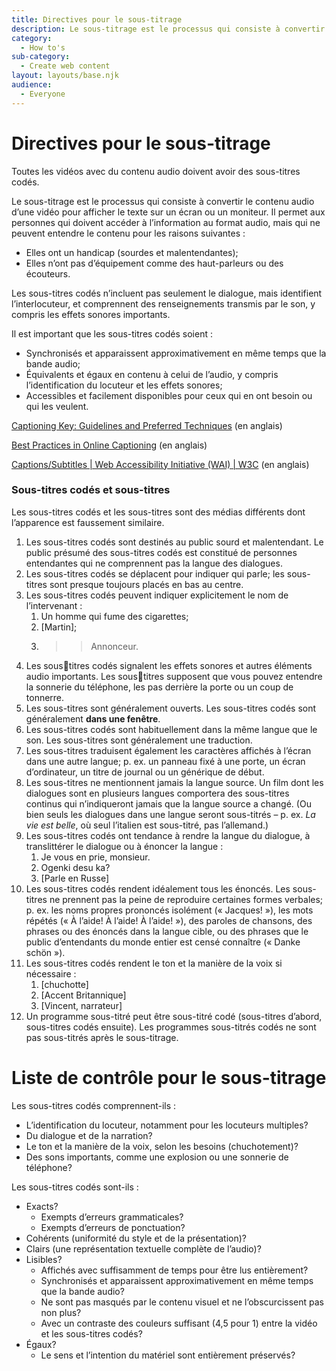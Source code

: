 ```yaml
---
title: Directives pour le sous-titrage
description: Le sous-titrage est le processus qui consiste à convertir le contenu audio d’une vidéo pour afficher le texte sur un écran ou un moniteur. 
category:
  - How to's
sub-category:
  - Create web content
layout: layouts/base.njk
audience:
  - Everyone
---
```


# Directives pour le sous-titrage
Toutes les vidéos avec du contenu audio doivent avoir des sous-titres codés.

Le sous-titrage est le processus qui consiste à convertir le contenu audio d’une vidéo pour afficher le texte sur un écran ou un moniteur. Il permet aux personnes qui doivent accéder à l’information au format audio, mais qui ne peuvent entendre le contenu pour les raisons suivantes :

- Elles ont un handicap (sourdes et malentendantes);
- Elles n’ont pas d’équipement comme des haut-parleurs ou des écouteurs.

Les sous-titres codés n’incluent pas seulement le dialogue, mais identifient l’interlocuteur, et comprennent des renseignements transmis par le son, y compris les effets sonores importants.

Il est important que les sous-titres codés soient :

- Synchronisés et apparaissent approximativement en même temps que la bande audio;
- Équivalents et égaux en contenu à celui de l’audio, y compris l’identification du locuteur et les effets sonores;
- Accessibles et facilement disponibles pour ceux qui en ont besoin ou qui les veulent.

[Captioning Key:](http://www.captioningkey.org/)[ Guidelines and Preferred Techniques](http://www.captioningkey.org/) (en anglais)

[Best Practices in Online Captioning](http://joeclark.org/access/captioning/bpoc/) (en anglais)

[Captions/Subtitles | Web Accessibility Initiative (WAI) | W3C](https://www.w3.org/WAI/media/av/captions/) (en anglais)

### **Sous-titres codés et sous-titres**
Les sous-titres codés et les sous-titres sont des médias différents dont l’apparence est faussement similaire.

1. Les sous-titres codés sont destinés au public sourd et malentendant. Le public présumé des sous-titres codés est constitué de personnes entendantes qui ne comprennent pas la langue des dialogues.
1. Les sous-titres codés se déplacent pour indiquer qui parle; les sous-titres sont presque toujours placés en bas au centre.
1. Les sous-titres codés peuvent indiquer explicitement le nom de l’intervenant :
   1. Un homme qui fume des cigarettes;
   1. [Martin];
   1. >> Annonceur.
1. Les soustitres codés signalent les effets sonores et autres éléments audio importants. Les soustitres supposent que vous pouvez entendre la sonnerie du téléphone, les pas derrière la porte ou un coup de tonnerre.
1. Les sous-titres sont généralement ouverts. Les sous-titres codés sont généralement **dans une fenêtre**.
1. Les sous-titres codés sont habituellement dans la même langue que le son. Les sous-titres sont généralement une traduction.
1. Les sous-titres traduisent également les caractères affichés à l’écran dans une autre langue; p. ex. un panneau fixé à une porte, un écran d’ordinateur, un titre de journal ou un générique de début.
1. Les sous-titres ne mentionnent jamais la langue source. Un film dont les dialogues sont en plusieurs langues comportera des sous-titres continus qui n’indiqueront jamais que la langue source a changé. (Ou bien seuls les dialogues dans une langue seront sous-titrés – p. ex. *La vie est belle*, où seul l’italien est sous-titré, pas l’allemand.)
1. Les sous-titres codés ont tendance à rendre la langue du dialogue, à translittérer le dialogue ou à énoncer la langue :
   1. Je vous en prie, monsieur.
   1. Ogenki desu ka?
   1. [Parle en Russe]
1. Les sous-titres codés rendent idéalement tous les énoncés. Les sous-titres ne prennent pas la peine de reproduire certaines formes verbales; p. ex. les noms propres prononcés isolément (« Jacques! »), les mots répétés (« À l’aide! À l’aide! À l’aide! »), des paroles de chansons, des phrases ou des énoncés dans la langue cible, ou des phrases que le public d’entendants du monde entier est censé connaître (« Danke schön »).
1. Les sous-titres codés rendent le ton et la manière de la voix si nécessaire :
   1. [chuchotte]
   1. [Accent Britannique]
   1. [Vincent, narrateur]
1. Un programme sous-titré peut être sous-titré codé (sous-titres d’abord, sous-titres codés ensuite). Les programmes sous-titrés codés ne sont pas sous-titrés après le sous-titrage.

# Liste de contrôle pour le sous-titrage
Les sous-titres codés comprennent-ils :

- L’identification du locuteur, notamment pour les locuteurs multiples?
- Du dialogue et de la narration?
- Le ton et la manière de la voix, selon les besoins (chuchotement)?
- Des sons importants, comme une explosion ou une sonnerie de téléphone?

Les sous-titres codés sont-ils :

- Exacts?
  - Exempts d’erreurs grammaticales?
  - Exempts d’erreurs de ponctuation?
- Cohérents (uniformité du style et de la présentation)?
- Clairs (une représentation textuelle complète de l’audio)?
- Lisibles?
  - Affichés avec suffisamment de temps pour être lus entièrement?
  - Synchronisés et apparaissent approximativement en même temps que la bande audio?
  - Ne sont pas masqués par le contenu visuel et ne l’obscurcissent pas non plus?
  - Avec un contraste des couleurs suffisant (4,5 pour 1) entre la vidéo et les sous-titres codés?
- Égaux?
  - Le sens et l’intention du matériel sont entièrement préservés?

